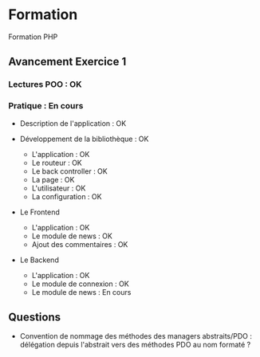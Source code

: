 # Formation
Formation PHP

## Avancement Exercice 1

### Lectures POO : OK

### Pratique : En cours

* Description de l'application : OK

* Développement de la bibliothèque : OK
    * L'application : OK
    * Le routeur : OK
    * Le back controller : OK
    * La page : OK
    * L'utilisateur : OK
    * La configuration : OK

* Le Frontend
    * L'application : OK
    * Le module de news : OK
    * Ajout des commentaires : OK

* Le Backend
    * L'application : OK
    * Le module de connexion : OK
    * Le module de news : En cours

## Questions

- Convention de nommage des méthodes des managers abstraits/PDO : délégation depuis l'abstrait vers des méthodes PDO au nom formaté ?
